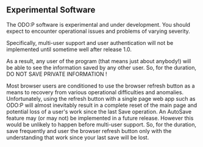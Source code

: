 ## Experimental Software

The ODO:P software is experimental and under development.
You should expect to encounter operational issues and problems of varying severity.

Specifically, multi-user support and user authentication will not be implemented until sometime well after release 1.0.

As a result, any user of the program (that means just about anybody!) will be able to see the information saved by any other user.
So, for the duration, DO NOT SAVE PRIVATE INFORMATION !

Most browser users are conditioned to use the browser refresh button as a means to recovery from various operational difficulties and anomalies. 
Unfortunately, using the refresh button with a single page web app such as ODO:P will almost inevitably result in a complete reset of the main page 
and potential loss of a user's work since the last Save operation. 
An AutoSave feature may (or may not) be implemented in a future release.
However this would be unlikely to happen before multi-user support.
So, for the duration, save frequently and user the browser refresh button only with the understanding that work since your last save will be lost.
